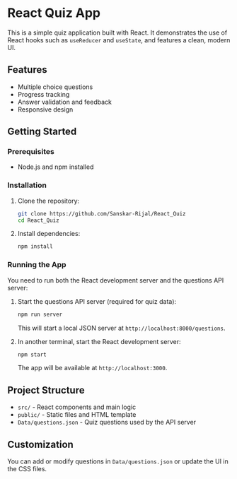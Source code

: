 # React Quiz App

This is a simple quiz application built with React. It demonstrates the use of React hooks such as `useReducer` and `useState`, and features a clean, modern UI.

## Features

- Multiple choice questions
- Progress tracking
- Answer validation and feedback
- Responsive design

## Getting Started

### Prerequisites

- Node.js and npm installed

### Installation

1. Clone the repository:
   ```bash
   git clone https://github.com/Sanskar-Rijal/React_Quiz
   cd React_Quiz
   ```
2. Install dependencies:
   ```bash
   npm install
   ```

### Running the App

You need to run both the React development server and the questions API server:

1. Start the questions API server (required for quiz data):

   ```bash
   npm run server
   ```

   This will start a local JSON server at `http://localhost:8000/questions`.

2. In another terminal, start the React development server:
   ```bash
   npm start
   ```
   The app will be available at `http://localhost:3000`.

## Project Structure

- `src/` - React components and main logic
- `public/` - Static files and HTML template
- `Data/questions.json` - Quiz questions used by the API server

## Customization

You can add or modify questions in `Data/questions.json` or update the UI in the CSS files.

